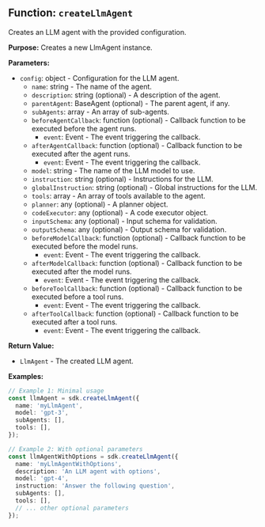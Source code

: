 ## Function: `createLlmAgent`

Creates an LLM agent with the provided configuration.

**Purpose:**
Creates a new LlmAgent instance.

**Parameters:**
- `config`: object - Configuration for the LLM agent.
  - `name`: string - The name of the agent.
  - `description`: string (optional) - A description of the agent.
  - `parentAgent`: BaseAgent (optional) - The parent agent, if any.
  - `subAgents`: array<BaseAgent> - An array of sub-agents.
  - `beforeAgentCallback`: function (optional) - Callback function to be executed before the agent runs.
    - `event`: Event - The event triggering the callback.
  - `afterAgentCallback`: function (optional) - Callback function to be executed after the agent runs.
    - `event`: Event - The event triggering the callback.
  - `model`: string - The name of the LLM model to use.
  - `instruction`: string (optional) - Instructions for the LLM.
  - `globalInstruction`: string (optional) - Global instructions for the LLM.
  - `tools`: array<Tool> - An array of tools available to the agent.
  - `planner`: any (optional) - A planner object.
  - `codeExecutor`: any (optional) - A code executor object.
  - `inputSchema`: any (optional) - Input schema for validation.
  - `outputSchema`: any (optional) - Output schema for validation.
  - `beforeModelCallback`: function (optional) - Callback function to be executed before the model runs.
    - `event`: Event - The event triggering the callback.
  - `afterModelCallback`: function (optional) - Callback function to be executed after the model runs.
    - `event`: Event - The event triggering the callback.
  - `beforeToolCallback`: function (optional) - Callback function to be executed before a tool runs.
    - `event`: Event - The event triggering the callback.
  - `afterToolCallback`: function (optional) - Callback function to be executed after a tool runs.
    - `event`: Event - The event triggering the callback.

**Return Value:**
- `LlmAgent` - The created LLM agent.

**Examples:**
```typescript
// Example 1: Minimal usage
const llmAgent = sdk.createLlmAgent({
  name: 'myLlmAgent',
  model: 'gpt-3',
  subAgents: [],
  tools: [],
});

// Example 2: With optional parameters
const llmAgentWithOptions = sdk.createLlmAgent({
  name: 'myLlmAgentWithOptions',
  description: 'An LLM agent with options',
  model: 'gpt-4',
  instruction: 'Answer the following question',
  subAgents: [],
  tools: [],
  // ... other optional parameters
});
```